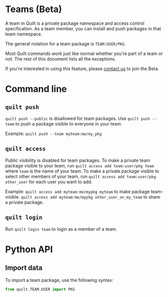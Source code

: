 # Teams (Beta)

A team in Quilt is a private package namespace and access control specification. As a team member, you can install and push packages in that team namespace.

The general notation for a team package is `TEAM:USER/PKG`.

Most Quilt commands work just like normal whether you're part of a team or not. The rest of this document lists all the exceptions.

If you're interested in using this feature, please [contact us](sales@quiltdata.io) to join the Beta.

# Command line

## `quilt push`

`quilt push --public` is disallowed for team packages. Use `quilt push --team` to push a package visible to everyone in your team.

Example: `quilt push --team myteam:me/my_pkg`

## `quilt access`

Public visibility is disabled for team packages. To make a private team package visible to your team, run `quilt access add team:user/pkg team` where `team` is the name of your team. To make a private package visible to select other members of your team, run `quilt access add team:user/pkg other_user` for each user you want to add.

Example: `quilt access add myteam:me/mypkg myteam` to make package team-visible.
`quilt access add myteam:me/mypkg other_user_on_my_team` to share a private package.

## `quilt login`

Run `quilt login team` to login as a member of a team.

# Python API
## Import data
To import a team package, use the following syntax:
```python
from quilt.TEAM.USER import PKG
```
